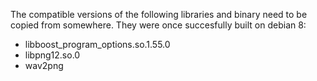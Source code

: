 The compatible versions of the following libraries 
and binary need to be copied from somewhere. 
They were once succesfully built on debian 8:

- libboost_program_options.so.1.55.0
- libpng12.so.0
- wav2png

